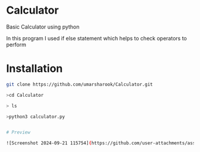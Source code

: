 # Calculator
Basic Calculator using python

In this program I used if else statement which helps to check operators to perform


# Installation 

```bash
git clone https://github.com/umarsharook/Calculator.git

>cd Calculator

> ls

>python3 calculator.py


# Preview

![Screenshot 2024-09-21 115754](https://github.com/user-attachments/assets/7502b67b-1c9b-4f44-8822-32ae4380c437)
